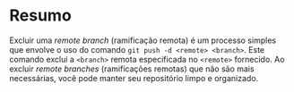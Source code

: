 # Resumo

Excluir uma _remote branch_ (ramificação remota) é um processo simples que envolve o uso do comando `git push -d <remote> <branch>`. Este comando exclui a `<branch>` remota especificada no `<remote>` fornecido. Ao excluir _remote branches_ (ramificações remotas) que não são mais necessárias, você pode manter seu repositório limpo e organizado.

